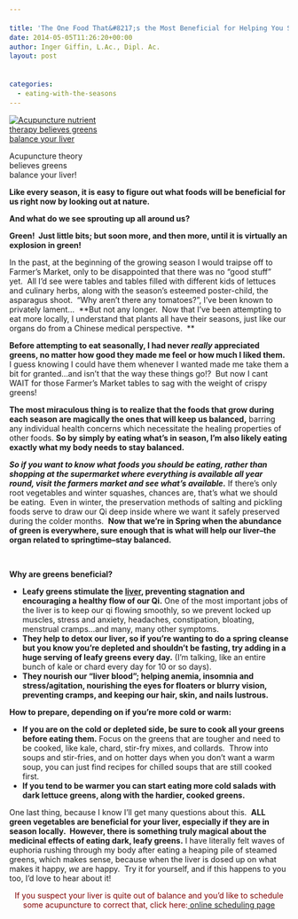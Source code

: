 ```yaml
---

title: 'The One Food That&#8217;s the Most Beneficial for Helping You Stay Balanced in Spring'
date: 2014-05-05T11:26:20+00:00
author: Inger Giffin, L.Ac., Dipl. Ac.
layout: post


categories:
  - eating-with-the-seasons
---
```

<div id="attachment_1030" style="width: 160px" class="wp-caption alignleft">
  <a href="/assets/images/wp-content/uploads/2011/04/dark-leafy_greens.jpg"><img class="size-thumbnail wp-image-1030" src="/assets/images/wp-content/uploads/2011/04/dark-leafy_greens-150x112.jpg" alt="Acupuncture nutrient therapy believes greens balance your liver" width="150" height="112" srcset="/assets/images/wp-content/uploads/2011/04/dark-leafy_greens-150x112.jpg 150w, /assets/images/wp-content/uploads/2011/04/dark-leafy_greens-300x225.jpg 300w, /assets/images/wp-content/uploads/2011/04/dark-leafy_greens.jpg 480w" sizes="(max-width: 150px) 100vw, 150px" /></a>
  
  <p class="wp-caption-text">
    Acupuncture theory believes greens balance your liver!
  </p>
</div>

**Like every season, it is easy to figure out what foods will be beneficial for us right now by looking out at nature.**

**And what do we see sprouting up all around us?** 

**Green!  Just little bits; but soon more, and then more, until it is virtually an explosion in green!**

In the past, at the beginning of the growing season I would traipse off to Farmer&#8217;s Market, only to be disappointed that there was no &#8220;good stuff&#8221; yet.  All I&#8217;d see were tables and tables filled with different kids of lettuces and culinary herbs, along with the season&#8217;s esteemed poster-child, the asparagus shoot.  &#8220;Why aren&#8217;t there any tomatoes?&#8221;, I&#8217;ve been known to privately lament&#8230;  **But not any longer.  Now that I&#8217;ve been attempting to eat more locally, I understand that plants all have their seasons, just like our organs do from a Chinese medical perspective.  ** 

**Before attempting to eat seasonally, I had never _really_ appreciated greens, no matter how good they made me feel or how much I liked them.** I guess knowing I could have them whenever I wanted made me take them a bit for granted&#8230;and isn&#8217;t that the way these things go!?  But now I cant WAIT for those Farmer&#8217;s Market tables to sag with the weight of crispy greens!

**The most miraculous thing is to realize that the foods that grow during each season are magically the ones that will keep us balanced,** barring any individual health concerns which necessitate the healing properties of other foods. **So by simply by eating what&#8217;s in season, I&#8217;m also likely eating exactly what my body needs to stay balanced.**

_**So if you want to know what foods you should be eating, rather than shopping at the supermarket where everything is available all year round, visit the farmers market and see what&#8217;s available.**_ If there&#8217;s only root vegetables and winter squashes, chances are, that&#8217;s what we should be eating.  Even in winter, the preservation methods of salting and pickling foods serve to draw our Qi deep inside where we want it safely preserved during the colder months.  **Now that we&#8217;re in Spring when the abundance of green is everywhere, sure enough that is what will help our liver&#8211;the organ related to springtime&#8211;stay balanced.** 

&nbsp;

**Why are greens beneficial?** 

  * **Leafy greens stimulate the [liver](http://www.wisdomwaysacupuncture.com/2018/05/10/the-wood-element-of-acupuncture-theory/), preventing stagnation and encouraging a healthy flow of our Qi.** One of the most important jobs of the liver is to keep our qi flowing smoothly, so we prevent locked up muscles, stress and anxiety, headaches, constipation, bloating, menstrual cramps&#8230;and many, many other symptoms.
  * **They help to detox our liver, so if you&#8217;re wanting to do a spring cleanse but you know you&#8217;re depleted and shouldn&#8217;t be fasting, try adding in a huge serving of leafy greens every day.** (I&#8217;m talking, like an entire bunch of kale or chard every day for 10 or so days).
  * **They nourish our &#8220;liver blood&#8221;; helping anemia, insomnia and stress/agitation, nourishing the eyes for floaters or blurry vision, preventing cramps, and keeping our hair, skin, and nails lustrous.**

**How to prepare, depending on if you&#8217;re more cold or warm:**

  * **If you are on the cold or depleted side, be sure to cook all your greens before eating them.** Focus on the greens that are tougher and need to be cooked, like kale, chard, stir-fry mixes, and collards.  Throw into soups and stir-fries, and on hotter days when you don&#8217;t want a warm soup, you can just find recipes for chilled soups that are still cooked first.
  * **If you tend to be warmer you can start eating more cold salads with dark lettuce greens, along with the hardier, cooked greens.**

One last thing, because I know I&#8217;ll get many questions about this.  **ALL green vegetables are beneficial for your liver, especially if they are in season locally.  However, there is something truly magical about the medicinal effects of eating dark, leafy greens.** I have literally felt waves of euphoria rushing through my body after eating a heaping pile of steamed greens, which makes sense, because when the liver is dosed up on what makes it happy, _we_ are happy.  Try it for yourself, and if this happens to you too, I&#8217;d love to hear about it!

<p style="text-align: center;">
  <span style="color: #800000;">If you suspect your liver is quite out of balance and you&#8217;d like to schedule some acupuncture to correct that, click here:</span><a title="Online Acupuncture Scheduling" href="http://www.wisdomwaysacupuncture.com/acupuncture-appointment-scheduling/" target="_blank" rel="noopener"> online scheduling page</a>
</p>

<p style="text-align: center;">